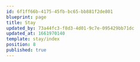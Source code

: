 ```yaml
---
id: 6f1ff66b-4175-45fb-bc65-bb881f2de801
blueprint: page
title: Stay
updated_by: 73a44fc3-f8d3-4d01-9c7e-095429bb71dc
updated_at: 1661970140
template: stay/index
position: 8
published: true
---
```

